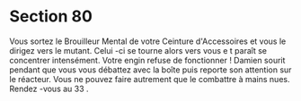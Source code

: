 # Section 80

Vous sortez le Brouilleur Mental de votre Ceinture d'Accessoires et vous le dirigez vers
le mutant. Celui -ci se tourne alors vers vous e t paraît se concentrer intensément. Votre
engin refuse de fonctionner ! Damien sourit pendant que vous vous débattez avec la boîte
puis reporte son attention sur le réacteur. Vous ne pouvez faire autrement que le
combattre à mains nues. Rendez -vous au  33 .